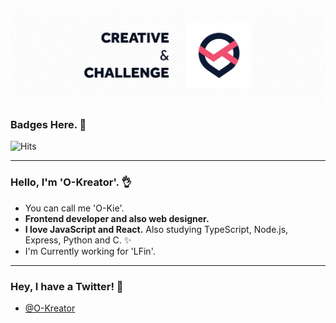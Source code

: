 ![Creative & Challenge](./img/header.png)

### Badges Here. 💎
![Hits](https://hits.seeyoufarm.com/api/count/incr/badge.svg?url=https%3A%2F%2Fgithub.com%2FO-Kreator&count_bg=%2379C83D&title_bg=%23555555&icon=&icon_color=%23E7E7E7&title=hits&edge_flat=false)

---

### Hello, I'm 'O-Kreator'. 👌
- You can call me 'O-Kie'.
- **Frontend developer and also web designer.**
- **I love JavaScript and React.** Also studying TypeScript, Node.js, Express, Python and C. ✨
- I'm Currently working for 'LFin'.

---

### Hey, I have a Twitter! 🐤
- [@O-Kreator](https://twitter.com/O_Kreator)
